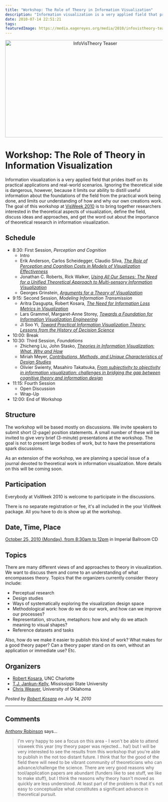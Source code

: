 ```yaml
---
title: "Workshop: The Role of Theory in Information Visualization"
description: "Information visualization is a very applied field that prides itself on its practical applications and real-world scenarios. Ignoring the theoretical side is dangerous, however, because it limits our ability to distill useful information about the foundations of the field from the practical work being done, and limits our understanding of how and why our own creations work. The goal of this workshop at VisWeek 2010 is to bring together researchers interested in the theoretical aspects of visualization, define the field, discuss ideas and approaches, and get the word out about the importance of theoretical research in information visualization."
date: 2010-07-14 22:51:21
tags: 
featuredImage: https://media.eagereyes.org/media/2010/infovistheory-teaser.png
---
```


<p align="center"><img src="https://media.eagereyes.org/media/2010/infovistheory-teaser.png" width="560" height="311" alt="InfoVisTheory Teaser"></p>

# Workshop: The Role of Theory in Information Visualization

Information visualization is a very applied field that prides itself on its practical applications and real-world scenarios. Ignoring the theoretical side is dangerous, however, because it limits our ability to distill useful information about the foundations of the field from the practical work being done, and limits our understanding of how and why our own creations work. The goal of this workshop at <a href="http://vis.computer.org/VisWeek2010/">VisWeek 2010</a> is to bring together researchers interested in the theoretical aspects of visualization, define the field, discuss ideas and approaches, and get the word out about the importance of theoretical research in information visualization.

## Schedule

<ul>
<li>8:30: First Session, <em>Perception and Cognition</em>
<ul>
<li>Intro</li>
<li>Erik Anderson, Carlos Scheidegger, Claudio Silva, <em><a href="https://media.eagereyes.org/media/2010/vistheory/InfoVisTheory-Anderson.pdf">The Role of Perception and Cognition Costs in Models of Visualization Effectiveness</a></em></li>
<li>Jonathan C. Roberts, Rick Walker, <em><a href="https://media.eagereyes.org/media/2010/vistheory/InfoVisTheory-Roberts.pdf">Using All Our Senses: The Need for a Unified Theoretical Approach to Multi-sensory Information Visualization</a></em></li>
<li>Georges Grinstein, <em><a href="https://media.eagereyes.org/media/2010/vistheory/InfoVisTheory-Grinstein.pdf">Arguments for a Theory of Visualization</a></em></li>
</ul></li>
<li>9:15: Second Session, <em>Modeling Information Transmission</em>
<ul>
<li>Aritra Dasgupta, Robert Kosara, <em><a href="https://media.eagereyes.org/media/2010/vistheory/InfoVisTheory-Dasgupta.pdf">The Need for Information Loss Metrics in Visualization</a></em></li>
<li>Lars Grammel, Margaret-Anne Storey, <em><a href="https://media.eagereyes.org/media/2010/vistheory/InfoVisTheory-Grammel.pdf">Towards a Foundation for Information Visualization Engineering</a></em></li>
<li>Ji Soo Yi, <em><a href="https://media.eagereyes.org/media/2010/vistheory/InfoVisTheory-Yi.pdf">Toward Practical Information Visualization Theory: Lessons from the History of Decision Science</a></em></li>
</ul></li>
<li>10:00: Break</li>
<li>10:30: Third Session, <em>Foundations</em>
<ul>
<li>Zhicheng Liu, John Stasko, <em><a href="https://media.eagereyes.org/media/2010/vistheory/InfoVisTheory-Liu.pdf">Theories in Information Visualization: What, Why and How</a></em></li>
<li>Miriah Meyer, <em><a href="https://media.eagereyes.org/media/2010/vistheory/InfoVisTheory-Meyer.pdf">Contributions, Methods, and Unique Characteristics of Design Studies</a></em></li>
<li>Olivier Swienty, Masahiro Takatsuka, <em><a href="https://media.eagereyes.org/media/2010/vistheory/InfoVisTheory-Swienty.pdf">From subjectivity to objectivity in information visualization: challenges in bridging the gap between cognitive theory and information design</a></em></li>
</ul></li>
<li>11:15: Fourth Session
<ul>
<li>Open Discussion</li>
<li>Wrap-Up</li>
</ul></li>
<li>12:00: End of Workshop</li>
</ul>

## Structure

The workshop will be based mostly on discussions. We invite speakers to submit short (2-page) position statements. A small number of these will be invited to give very brief (3-minute) presentations at the workshop. The goal is not to present large bodies of work, but to have the presentations spark discussions.

As an extension of the workshop, we are planning a special issue of a journal devoted to theoretical work in information visualization. More details on this will be coming soon.

## Participation

Everybody at VisWeek 2010 is welcome to participate in the discussions.

There is no separate registration or fee, it's all included in the your VisWeek package. All you have to do is show up at the workshop.

## Date, Time, Place

<a href="http://www.facebook.com/event.php?eid=113280158726509">October 25, 2010 (Monday), from 8:30am to 12pm</a> in Imperial Ballroom CD

## Topics

There are many different views of and approaches to theory in visualization. We want to discuss them and come to an understanding of what encompasses theory. Topics that the organizers currently consider theory include:

<ul>
<li>Perceptual research</li>
<li>Design studies</li>
<li>Ways of systematically exploring the visualization design space</li>
<li>Methodological work: how do we do our work, and how can we improve our processes?</li>
<li>Representation, structure, metaphors: how and why do we attach meaning to visual shapes?</li>
<li>Reference datasets and tasks</li>
</ul>

Also, how do we make it easier to publish this kind of work? What makes for a good theory paper? Can a theory paper stand on its own, without an application or immediate use? Etc.

## Organizers

<ul>
<li><a href="/">Robert Kosara</a>, UNC Charlotte</li>
<li><a href="http://www.cse.msstate.edu/~tjk/">T.J. Jankun-Kelly</a>, Mississippi State University</li>
<li><a href="http://www.cs.ou.edu/~weaver/academic/">Chris Weaver</a>, University of Oklahoma</li>
</ul>


_Posted by <a href="/about">Robert Kosara</a> on July 14, 2010_


<aside class="comments">

---
## Comments

<a href="http://www.personal.psu.edu/acr181/" rel="nofollow noopener" target="_blank">Anthony Robinson</a> says…
>	I'm very happy to see a focus on this area - I won't be able to attend visweek this year (my theory paper was rejected... ha!) but I will be very interested to see the results from this workshop that you're able to publish in the not too distant future. I think that for the good of the field there will need to be vibrant community of theoreticians who can advance/challenge the science. There are very good reasons why tool/application papers are abundant (funders like to see stuff, we like to make stuff), but I think the reasons why theory hasn't moved as quickly are less understood. At least part of the problem is that it's not easy to conceptualize what constitutes a significant advance in theoretical pursuit. 

</aside>

